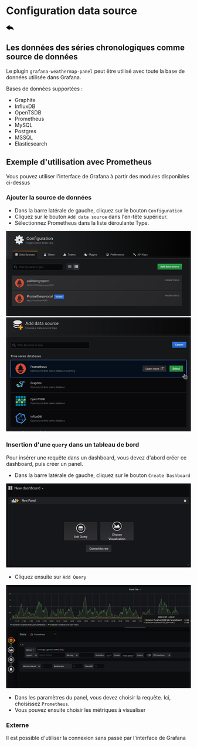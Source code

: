 # Configuration data source

[![](../../screenshots/other/Go-back.png)](README.md)

## Les données des séries chronologiques comme source de données

Le plugin `grafana-weathermap-panel` peut être utilisé avec toute la base de données utilisée dans Grafana.

Bases de données supportées :

- Graphite
- InfluxDB
- OpenTSDB
- Prometheus
- MySQL
- Postgres
- MSSQL
- Elasticsearch

## Exemple d'utilisation avec Prometheus

Vous pouvez utiliser l'interface de Grafana à partir des modules disponibles ci-dessus

### Ajouter la source de données

- Dans la barre latérale de gauche, cliquez sur le bouton `Configuration`
- Cliquez sur le bouton `Add data source` dans l'en-tête supérieur.
- Sélectionnez Prometheus dans la liste déroulante Type.

![data source](../../screenshots/init/datasource.jpg)
![data source](../../screenshots/init/add-data-source.png)

### Insertion d'une `query` dans un tableau de bord

Pour insérer une requête dans un dashboard, vous devez d'abord créer ce dashboard, puis créer un panel.

- Dans la barre latérale de gauche, cliquez sur le bouton `Create Dashboard`

![data source](../../screenshots/init/New-dashboard.png)

- Cliquez ensuite sur `Add Query`

![query](../../screenshots/init/query.png)

- Dans les paramètres du panel, vous devez choisir la requête. Ici, choisissez `Prometheus`.
- Vous pouvez ensuite choisir les métriques à visualiser

### Externe

Il est possible d'utiliser la connexion sans passé par l'interface de Grafana
